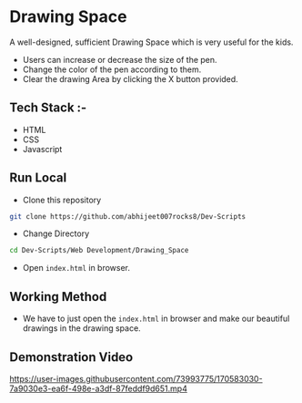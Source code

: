 # Drawing Space

A well-designed, sufficient Drawing Space which is very useful for the kids.
* Users can increase or decrease the size of the pen.
* Change the color of the pen according to them.
* Clear the drawing Area by clicking the X button provided.

## Tech Stack :-

- HTML
- CSS
- Javascript

## Run Local

* Clone this repository

```bash
git clone https://github.com/abhijeet007rocks8/Dev-Scripts
```

* Change Directory

```bash
cd Dev-Scripts/Web Development/Drawing_Space
```

* Open `index.html` in browser.

## Working Method

* We have to just open the `index.html` in browser and make our beautiful drawings in the drawing space.


## Demonstration Video
https://user-images.githubusercontent.com/73993775/170583030-7a9030e3-ea6f-498e-a3df-87feddf9d651.mp4
